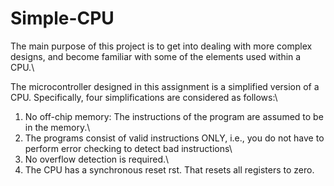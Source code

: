# Simple-CPU
The main purpose of this project is to get into dealing with more complex designs, and become familiar with some of the elements used within a CPU.\

The microcontroller designed in this assignment is a simplified version of a CPU. Specifically, four simplifications are considered as follows:\
1)	No off-chip memory: The instructions of the program are assumed to be in the  memory.\
2)	The programs consist of valid instructions ONLY, i.e., you do not have to perform error checking to detect bad instructions\
3)	No overflow detection is required.\
4)	The CPU has a synchronous reset rst. That resets all registers to zero.

